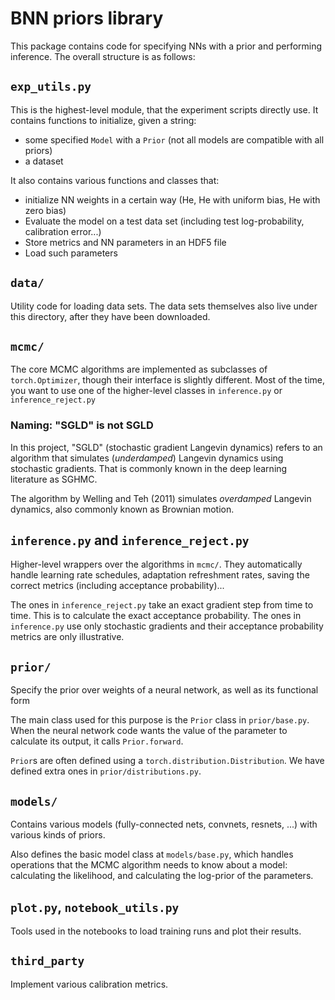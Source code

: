 # BNN priors library

This package contains code for specifying NNs with a prior and performing
inference. The overall structure is as follows:

## `exp_utils.py`
This is the highest-level module, that the experiment scripts directly use. It
contains functions to initialize, given a string:

- some specified `Model` with a `Prior` (not all models are compatible with all priors)
- a dataset

It also contains various functions and classes that:
- initialize NN weights in a certain way (He, He with uniform bias, He with zero bias)
- Evaluate the model on a test data set (including test log-probability, calibration error...)
- Store metrics and NN parameters in an HDF5 file
- Load such parameters

## `data/`
Utility code for loading data sets. The data sets themselves also live under
this directory, after they have been downloaded.

## `mcmc/`
The core MCMC algorithms are implemented as subclasses of `torch.Optimizer`,
though their interface is slightly different. Most of the time, you want to use
one of the higher-level classes in `inference.py` or `inference_reject.py`

### Naming: "SGLD" is not SGLD
In this project, "SGLD" (stochastic gradient Langevin dynamics) refers to an
algorithm that simulates (*underdamped*) Langevin dynamics using stochastic
gradients. That is commonly known in the deep learning literature as SGHMC.

The algorithm by Welling and Teh (2011) simulates *overdamped* Langevin
dynamics, also commonly known as Brownian motion.

## `inference.py` and `inference_reject.py`
Higher-level wrappers over the algorithms in `mcmc/`. They automatically handle
learning rate schedules, adaptation refreshment rates, saving the correct
metrics (including acceptance probability)...

The ones in `inference_reject.py` take an exact gradient step from time to time.
This is to calculate the exact acceptance probability. The ones in
`inference.py` use only stochastic gradients and their acceptance probability
metrics are only illustrative.

## `prior/`
Specify the prior over weights of a neural network, as well as its functional form

The main class used for this purpose is the `Prior` class in `prior/base.py`.
When the neural network code wants the value of the parameter to calculate its
output, it calls `Prior.forward`.

`Prior`s are often defined using a `torch.distribution.Distribution`. We have
defined extra ones in `prior/distributions.py`.

## `models/`
Contains various models (fully-connected nets, convnets, resnets, ...) with
various kinds of priors.

Also defines the basic model class at `models/base.py`, which handles operations
that the MCMC algorithm needs to know about a model: calculating the likelihood,
and calculating the log-prior of the parameters.

## `plot.py`, `notebook_utils.py`
Tools used in the notebooks to load training runs and plot their results.

## `third_party`
Implement various calibration metrics.
